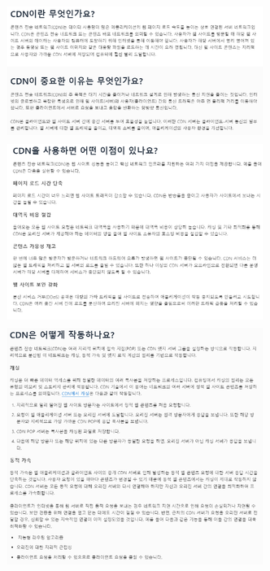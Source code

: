 ![image-20230319215245488](assets/image-20230319215245488.png)

![image-20230319215333138](assets/image-20230319215333138.png)

![image-20230319215514747](assets/image-20230319215514747.png)